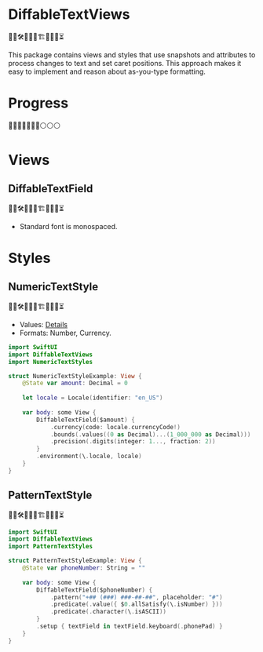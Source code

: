 # DiffableTextViews

👷‍♂️🛠🚧🚧🧱🏗🧱🚧🚧⏳

This package contains views and styles that use snapshots and attributes to process changes to text and set caret positions. This approach makes it easy to implement and reason about as-you-type formatting.

# Progress

🔵🔵🔵🔵🔵🔵🔵⚪️⚪️⚪️

# Views

## DiffableTextField

👷‍♂️🛠🚧🚧🧱🏗🧱🚧🚧⏳

- Standard font is monospaced.

# Styles

## NumericTextStyle 

👷‍♂️🛠🚧🚧🧱🏗🧱🚧🚧⏳

- Values: [Details](../main/Notes/NumericTextStyles/VALUES.md)
- Formats: Number, Currency.

```swift
import SwiftUI
import DiffableTextViews
import NumericTextStyles

struct NumericTextStyleExample: View {
    @State var amount: Decimal = 0
    
    let locale = Locale(identifier: "en_US")
    
    var body: some View {
        DiffableTextField($amount) {
            .currency(code: locale.currencyCode!)
            .bounds(.values((0 as Decimal)...(1_000_000 as Decimal)))
            .precision(.digits(integer: 1..., fraction: 2))
        }
        .environment(\.locale, locale)
    }
}
```

## PatternTextStyle

👷‍♂️🛠🚧🚧🧱🏗🧱🚧🚧⏳

```swift
import SwiftUI
import DiffableTextViews
import PatternTextStyles

struct PatternTextStyleExample: View {
    @State var phoneNumber: String = ""
    
    var body: some View {
        DiffableTextField($phoneNumber) {
            .pattern("+## (###) ###-##-##", placeholder: "#")
            .predicate(.value({ $0.allSatisfy(\.isNumber) }))
            .predicate(.character(\.isASCII))
        }
        .setup { textField in textField.keyboard(.phonePad) }
    }
}
```
